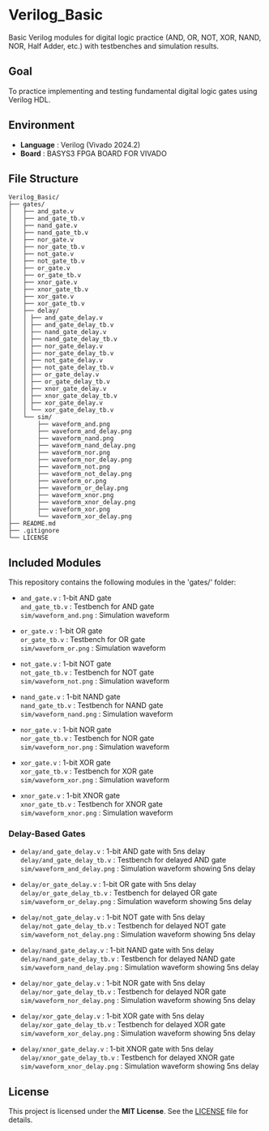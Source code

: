 # Verilog_Basic
Basic Verilog modules for digital logic practice (AND, OR, NOT, XOR, NAND, NOR, Half Adder, etc.) with testbenches and simulation results.

## Goal
To practice implementing and testing fundamental digital logic gates using Verilog HDL.

## Environment
- **Language** : Verilog (Vivado 2024.2)
- **Board** : BASYS3 FPGA BOARD FOR VIVADO

## File Structure
```
Verilog_Basic/
├── gates/
│   ├── and_gate.v
│   ├── and_gate_tb.v
│   ├── nand_gate.v
│   ├── nand_gate_tb.v
│   ├── nor_gate.v
│   ├── nor_gate_tb.v
│   ├── not_gate.v
│   ├── not_gate_tb.v
│   ├── or_gate.v
│   ├── or_gate_tb.v
│   ├── xnor_gate.v
│   ├── xnor_gate_tb.v
│   ├── xor_gate.v
│   ├── xor_gate_tb.v
│   ├── delay/
│   │ ├── and_gate_delay.v
│   │ ├── and_gate_delay_tb.v
│   │ ├── nand_gate_delay.v
│   │ ├── nand_gate_delay_tb.v
│   │ ├── nor_gate_delay.v
│   │ ├── nor_gate_delay_tb.v
│   │ ├── not_gate_delay.v
│   │ ├── not_gate_delay_tb.v
│   │ ├── or_gate_delay.v
│   │ ├── or_gate_delay_tb.v
│   │ ├── xnor_gate_delay.v
│   │ ├── xnor_gate_delay_tb.v
│   │ ├── xor_gate_delay.v
│   │ └── xor_gate_delay_tb.v
│   └── sim/
│       ├── waveform_and.png
│       ├── waveform_and_delay.png
│       ├── waveform_nand.png
│       ├── waveform_nand_delay.png
│       ├── waveform_nor.png
│       ├── waveform_nor_delay.png
│       ├── waveform_not.png
│       ├── waveform_not_delay.png
│       ├── waveform_or.png
│       ├── waveform_or_delay.png
│       ├── waveform_xnor.png
│       ├── waveform_xnor_delay.png
│       ├── waveform_xor.png
│       └── waveform_xor_delay.png
├── README.md
├── .gitignore
└── LICENSE
```

## Included Modules 

This repository contains the following modules in the 'gates/' folder:

- `and_gate.v` : 1-bit AND gate  
  `and_gate_tb.v` : Testbench for AND gate  
  `sim/waveform_and.png` : Simulation waveform

- `or_gate.v` : 1-bit OR gate  
  `or_gate_tb.v` : Testbench for OR gate  
  `sim/waveform_or.png` : Simulation waveform

- `not_gate.v` : 1-bit NOT gate  
  `not_gate_tb.v` : Testbench for NOT gate  
  `sim/waveform_not.png` : Simulation waveform

- `nand_gate.v` : 1-bit NAND gate  
  `nand_gate_tb.v` : Testbench for NAND gate  
  `sim/waveform_nand.png` : Simulation waveform

- `nor_gate.v` : 1-bit NOR gate  
  `nor_gate_tb.v` : Testbench for NOR gate  
  `sim/waveform_nor.png` : Simulation waveform

- `xor_gate.v` : 1-bit XOR gate  
  `xor_gate_tb.v` : Testbench for XOR gate  
  `sim/waveform_xor.png` : Simulation waveform

- `xnor_gate.v` : 1-bit XNOR gate  
  `xnor_gate_tb.v` : Testbench for XNOR gate  
  `sim/waveform_xnor.png` : Simulation waveform

### Delay-Based Gates

- `delay/and_gate_delay.v` : 1-bit AND gate with 5ns delay  
  `delay/and_gate_delay_tb.v` : Testbench for delayed AND gate  
  `sim/waveform_and_delay.png` : Simulation waveform showing 5ns delay

- `delay/or_gate_delay.v` : 1-bit OR gate with 5ns delay  
  `delay/or_gate_delay_tb.v` : Testbench for delayed OR gate  
  `sim/waveform_or_delay.png` : Simulation waveform showing 5ns delay

- `delay/not_gate_delay.v` : 1-bit NOT gate with 5ns delay  
  `delay/not_gate_delay_tb.v` : Testbench for delayed NOT gate  
  `sim/waveform_not_delay.png` : Simulation waveform showing 5ns delay

- `delay/nand_gate_delay.v` : 1-bit NAND gate with 5ns delay  
  `delay/nand_gate_delay_tb.v` : Testbench for delayed NAND gate  
  `sim/waveform_nand_delay.png` : Simulation waveform showing 5ns delay

- `delay/nor_gate_delay.v` : 1-bit NOR gate with 5ns delay  
  `delay/nor_gate_delay_tb.v` : Testbench for delayed NOR gate  
  `sim/waveform_nor_delay.png` : Simulation waveform showing 5ns delay

- `delay/xor_gate_delay.v` : 1-bit XOR gate with 5ns delay  
  `delay/xor_gate_delay_tb.v` : Testbench for delayed XOR gate  
  `sim/waveform_xor_delay.png` : Simulation waveform showing 5ns delay

- `delay/xnor_gate_delay.v` : 1-bit XNOR gate with 5ns delay  
  `delay/xnor_gate_delay_tb.v` : Testbench for delayed XNOR gate  
  `sim/waveform_xnor_delay.png` : Simulation waveform showing 5ns delay

## License
This project is licensed under the **MIT License**. See the [LICENSE](LICENSE) file for details.
